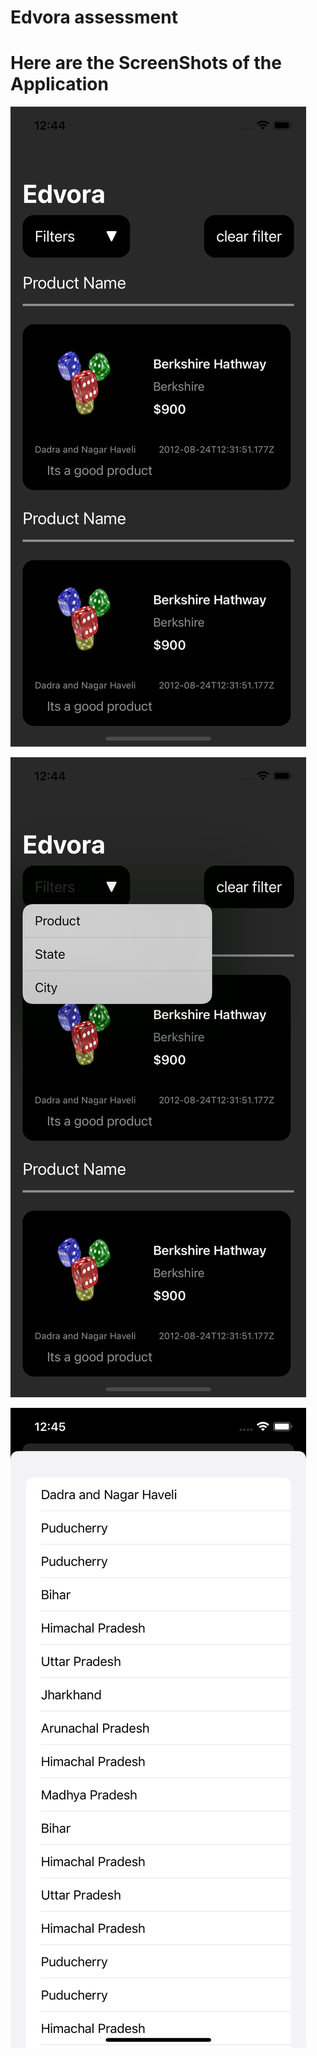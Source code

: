 # Edvora assessment


# Here are the ScreenShots of the Application


![](screenShots/pic1.png)


![](screenShots/pic2.png)


![](screenShots/pic3.png)
